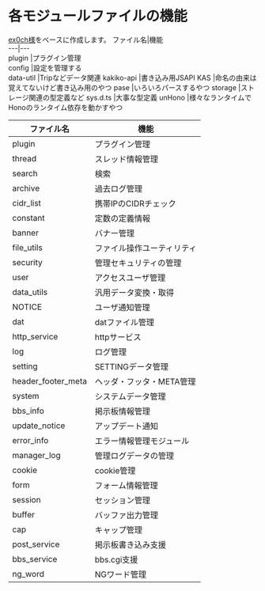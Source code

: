 # 各モジュールファイルの機能
[ex0ch様](https://github.com/PrefKarafuto/ex0ch/tree/main/test/module)をベースに作成します。
ファイル名|機能  
---|---  
plugin     |プラグイン管理  
config     |設定を管理する  
data-util     |Tripなどデータ関連
kakiko-api     |書き込み用JSAPI
KAS     |命名の由来は覚えてないけど書き込み用のやつ
pase     |いろいろパースするやつ
storage     |ストレージ関連の型定義など
sys.d.ts     |大事な型定義
unHono     |様々なランタイムでHonoのランタイム依存を動かすやつ

ファイル名|機能  
---|---  
plugin     |プラグイン管理  
thread     |スレッド情報管理  
search     |検索  
archive    |過去ログ管理  
cidr_list   |携帯IPのCIDRチェック  
constant    |定数の定義情報  
banner    |バナー管理  
file_utils    |ファイル操作ユーティリティ  
security       |管理セキュリティの管理  
user     |アクセスユーザ管理  
data_utils   |汎用データ変換・取得  
NOTICE     |ユーザ通知管理  
dat      |datファイル管理  
http_service |httpサービス  
log     |ログ管理  
setting     |SETTINGデータ管理  
header_footer_meta     |ヘッダ・フッタ・META管理  
system      |システムデータ管理  
bbs_info     |掲示板情報管理  
update_notice  |アップデート通知  
error_info       |エラー情報管理モジュール  
manager_log    |管理ログデータの管理  
cookie    |cookie管理  
form     |フォーム情報管理  
session     |セッション管理  
buffer      |バッファ出力管理  
cap  |キャップ管理  
post_service        |掲示板書き込み支援  
bbs_service       |bbs.cgi支援  
ng_word  |NGワード管理  